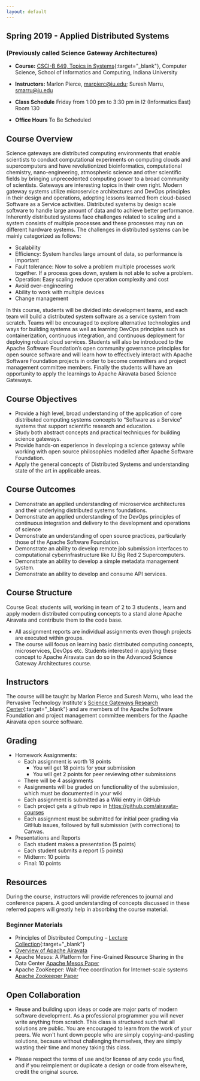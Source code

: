 ```yaml
---
layout: default
---
```


## Spring 2019 - Applied Distributed Systems
### (Previously called Science Gateway Architectures)

* **Course:** [CSCI-B 649, Topics in Systems](https://www.soic.indiana.edu/graduate/courses/index.html?number=b649&department=CSCI){:target="_blank"}, Computer Science, School of Informatics and Computing, Indiana University
* **Instructors:** Marlon Pierce, [marpierc@iu.edu](mailto:marpierc@iu.edu); Suresh Marru, [smarru@iu.edu](mailto:smarru@iu.edu)
    
* **Class Schedule** Friday from 1:00 pm to 3:30 pm in I2 (Informatics East) Room 130
* **Office Hours** To Be Scheduled

## Course Overview
Science gateways are distributed computing environments that enable scientists to conduct computational experiments on computing clouds and supercomputers and have revolutionized bioinformatics, computational chemistry, nano-engineering, atmospheric science and other scientific fields by bringing unprecedented computing power to a broad community of scientists. Gateways are interesting topics in their own right. Modern gateway systems utilize microservice architectures and DevOps principles in their design and operations, adopting lessons learned from cloud-based Software as a Service activities. 
Distributed systems by design scale software to handle large amount of data and to achieve better performance. Inherently distributed systems face challenges related to scaling and a system consists of multiple processes and these processes may run on different hardware systems. The challenges in distributed systems can be mainly categorized as follows:
* Scalability
* Efficiency: System handles large amount of data, so performance is important
* Fault tolerance: Now to solve a problem multiple processes work together. If a process goes down, system is not able to solve a problem.
* Operation: Easy scaling reduce operation complexity and cost
* Avoid over-engineering
* Ability to work with multiple devices
* Change management

In this course, students will be divided into development teams, and each team will build a distributed system software as a service system from scratch. Teams will be encouraged to explore alternative technologies and ways for building systems as well as learning DevOps principles such as containerization, continuous integration, and continuous deployment for deploying robust cloud services. Students will also be introduced to the Apache Software Foundation’s open community governance principles for open source software and will learn how to effectively interact with Apache Software Foundation projects in order to become committers and project management committee members. Finally the students will have an opportunity to apply the learnings to Apache Airavata based Science Gateways. 

## Course Objectives
* Provide a high level, broad understanding of the application of core distributed computing systems concepts to “Software as a Service” systems that support scientific research and education. 
* Study both abstract concepts and practical techniques for building science gateways.
* Provide hands-on experience in developing a science gateway while working with open source philosophies modelled after Apache Software Foundation.
* Apply the general concepts of Distributed Systems and understanding state of the art in applicable areas.

## Course Outcomes
* Demonstrate an applied understanding of microservice architectures and their underlying distributed systems foundations.
* Demonstrate an applied understanding of the DevOps principles of continuous integration and delivery to the development and operations of science 
* Demonstrate an understanding of open source practices, particularly those of the Apache Software Foundation.
* Demonstrate an ability to develop remote job submission interfaces to computational cyberinfrastructure like IU Big Red 2 Supercomputers.
* Demonstrate an ability to develop a simple metadata management system.
* Demonstrate an ability to develop and consume API services.

## Course Structure
Course Goal: students will, working in team of 2 to 3 students., learn and apply modern distributed computing concepts to a stand alone Apache Airavata and contribute them to the code base.

* All assignment reports are individual assignments even though projects are executed within groups.
* The course will focus on learning basic distributed computing concepts, microservices, DevOps etc. Students interested in applying these concept to Apache Airavata can do so in the Advanced Science Gateway Architectures course.

## Instructors
The course will be taught by Marlon Pierce and Suresh Marru, who lead the Pervasive Technology Institute's [Science Gateways Research Center](https://sgrc.iu.edu/){:target="_blank"} and are  members of the Apache Software Foundation and project management committee members for the Apache Airavata open source software.

## Grading
* Homework Assignments: 
    * Each assignment is worth 18 points 
        * You will get 18 points for your submission
        * You will get 2 points for peer reviewing other submissions 
    * There will be 4 assignments
    * Assignments will be graded on functionality of the submission, which must be documented in your wiki
    * Each assignment is submitted as a Wiki entry in GitHub
    * Each project gets a github repo in https://github.com/airavata-courses 
    * Each assignment must be submitted for initial peer grading via GitHub issues, followed by full submission (with corrections) to Canvas.
* Presentations and Reports
    * Each student makes a presentation (5 points)
    * Each student submits a report (5 points)
    * Midterm: 10 points
    * Final: 10 points

<!--
## Project Themes
1. Load balancing and fault tolerance of the API Server
1. Containerizing and orchestrating deployments
1. Continuous Integration and Deployment
    1. Resource provisioning
    1. CI/CD 
    1. Blue-green deployments
    1. Testing and assurance
1. Workflows, task orchestration, scheduling, parameter sweeps
1. Improving interactions with remote resources: 
    1. Reducing errors with submissions,
    1. Improving monitoring, 
    1. Application-specific monitoring
    1. Running batch cloud applications
1. Logging, searching, and event detection
    1. Comprehensive, consolidated logging for all Airavata production services
    1. Logs for tenant admins
    1. Search, analytics, event detection
    1. Log visualization
1. User interfaces and user environments
    1. Jupyter, Django, and related stuff
    1. Application toolkits
    1. Visualization, science desktop integration
1. Data mining as a back end application
1. Data management and file transfer
-->

## Resources

During the course, instructors will provide references to journal and conference papers. A good understanding of concepts discussed in these referred papers will greatly help in absorbing the course material. 

### Beginner Materials

* Principles of Distributed Computing – [Lecture Collection](http://disco.ethz.ch/lectures/podc_allstars/){:target="_blank"}
* [Overview of Apache Airavata](https://cwiki.apache.org/confluence/download/attachments/45876421/iwsg2014_submission_19%20(2)%20(1).pdf?version=1&modificationDate=1409604473000&api=v2)
* Apache Mesos: A Platform for Fine-Grained Resource Sharing in the Data Center [Apache Mesos Paper](http://static.usenix.org/events/nsdi11/tech/full_papers/Hindman_new.pdf)
* Apache ZooKeeper: Wait-free coordination for Internet-scale systems [Apache Zookeeper Paper](https://www.usenix.org/legacy/event/usenix10/tech/full_papers/Hunt.pdf)

## Open Collaboration

* Reuse and building upon ideas or code are major parts of modern software development.  As a professional programmer you will never write anything from scratch.  This class is structured such that all solutions are public.  You are encouraged to learn from the work of your peers. We won't hunt down people who are simply copying-and-pasting solutions, because without challenging themselves, they  are simply wasting their time and money taking this class.

* Please respect the terms of use and/or license of any code you find, and if you reimplement or duplicate a design or code from elsewhere, credit the original source.